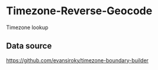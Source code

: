 # Timezone-Reverse-Geocode
Timezone lookup
## Data source
<https://github.com/evansiroky/timezone-boundary-builder>
